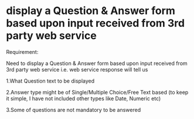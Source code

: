# display a Question & Answer form based upon input received from 3rd party web service

Requirement: 

Need to display a Question & Answer form based upon input received from 3rd party web service i.e. web service response will tell us 

1.What Question text to be displayed

2.Answer type might be of Single/Multiple Choice/Free Text based (to keep it simple, I have not included other types like Date, Numeric etc)

3.Some of questions are not mandatory to be answered

